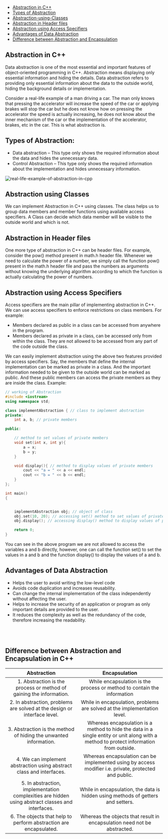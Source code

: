 - [Abstraction in C++](#Abstraction)
- [Types of Abstraction](#Types-of-Abstraction)
- [Abstraction-using-Classes](#Abstraction-using-Classes)
- [Abstraction in Header files](#Abstraction-in-Header-files)
- [Abstraction using Access Specifiers](#Abstraction-using-Access-Specifiers)
- [Advantages of Data Abstraction](#Advantages-of-Data-Abstraction)
- [Difference between Abstraction and Encapsulation](#Difference-between-Abstraction-and-Encapsulation-in-C++)



## Abstraction in C++

Data abstraction is one of the most essential and important features of object-oriented programming in C++. Abstraction means displaying only essential information and hiding the details. Data abstraction refers to providing only essential information about the data to the outside world, hiding the background details or implementation. 

Consider a real-life example of a man driving a car. The man only knows that pressing the accelerator will increase the speed of the car or applying brakes will stop the car but he does not know how on pressing the accelerator the speed is actually increasing, he does not know about the inner mechanism of the car or the implementation of the accelerator, brakes, etc in the car. This is what abstraction is.


## Types of Abstraction:
- Data abstraction – This type only shows the required information about the data and hides the unnecessary data.
- Control Abstraction – This type only shows the required information about the implementation and hides unnecessary information.

![real-life-example-of-abstraction-in-cpp](https://user-images.githubusercontent.com/105644935/215349517-3d68d6f9-7bf9-4170-9812-28920a34bc92.png)

## Abstraction using Classes

We can implement Abstraction in C++ using classes. The class helps us to group data members and member functions using available access specifiers. A Class can decide which data member will be visible to the outside world and which is not. 


## Abstraction in Header files

One more type of abstraction in C++ can be header files. For example, consider the pow() method present in math.h header file. Whenever we need to calculate the power of a number, we simply call the function pow() present in the math.h header file and pass the numbers as arguments without knowing the underlying algorithm according to which the function is actually calculating the power of numbers.



## Abstraction using Access Specifiers

Access specifiers are the main pillar of implementing abstraction in C++. We can use access specifiers to enforce restrictions on class members. For example:

- Members declared as public in a class can be accessed from anywhere in the program.
- Members declared as private in a class, can be accessed only from within the class. They are not allowed to be accessed from any part of the code outside the class.

We can easily implement abstraction using the above two features provided by access specifiers. Say, the members that define the internal implementation can be marked as private in a class. And the important information needed to be given to the outside world can be marked as public. And these public members can access the private members as they are inside the class. 
Example: 
```cpp
// working of Abstraction
#include <iostream>
using namespace std;

class implementAbstraction { // class to implement abstraction
private:
	int a, b; // private members

public:

	// method to set values of private members
	void set(int x, int y){
		a = x;
		b = y;
	}

	void display(){ // method to display values of private members
		cout << "a = " << a << endl;
		cout << "b = " << b << endl;
	}
};

int main()
{


	implementAbstraction obj; // object of class
	obj.set(10, 20); // accessing set() method to set values of private members
	obj.display(); // accessing display() method to display values of private members

	return 0;
}
```
You can see in the above program we are not allowed to access the variables a and b directly, however, one can call the function set() to set the values in a and b and the function display() to display the values of a and b. 


## Advantages of Data Abstraction
- Helps the user to avoid writing the low-level code
- Avoids code duplication and increases reusability.
- Can change the internal implementation of the class independently without affecting the user.
- Helps to increase the security of an application or program as only important details are provided to the user.
- It reduces the complexity as well as the redundancy of the code, therefore increasing the readability.

<br><br>


## Difference between Abstraction and Encapsulation in C++

| Abstraction  | Encapsulation |
| :---: | :---: |
| 1. Abstraction is the process or method of gaining the information.   | While encapsulation is the process or method to contain the information  |
| 2. In abstraction, problems are solved at the design or interface level.  | While in encapsulation, problems are solved at the implementation level. |
| 3. Abstraction is the method of hiding the unwanted information.  | Whereas encapsulation is a method to hide the data in a single entity or unit along with a method to protect information from outside.  |
| 4. We can implement abstraction using abstract class and interfaces. | Whereas encapsulation can be implemented using by access modifier i.e. private, protected and public. |
| 5. In abstraction, implementation complexities are hidden using abstract classes and interfaces. | While in encapsulation, the data is hidden using methods of getters and setters. |
| 6. The objects that help to perform abstraction are encapsulated. | Whereas the objects that result in encapsulation need not be abstracted. |











